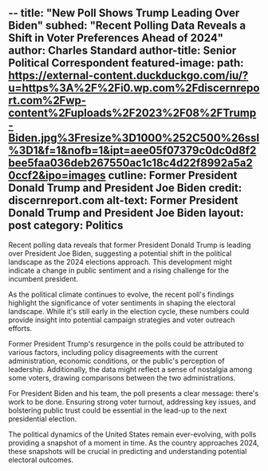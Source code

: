 --
title: "New Poll Shows Trump Leading Over Biden"
subhed: "Recent Polling Data Reveals a Shift in Voter Preferences Ahead of 2024"
author: Charles Standard
author-title: Senior Political Correspondent
featured-image: 
  path: https://external-content.duckduckgo.com/iu/?u=https%3A%2F%2Fi0.wp.com%2Fdiscernreport.com%2Fwp-content%2Fuploads%2F2023%2F08%2FTrump-Biden.jpg%3Fresize%3D1000%252C500%26ssl%3D1&f=1&nofb=1&ipt=aee05f07379c0dc0d8f2bee5faa036deb267550ac1c18c4d22f8992a5a20ccf2&ipo=images
  cutline: Former President Donald Trump and President Joe Biden
  credit: discernreport.com
  alt-text: Former President Donald Trump and President Joe Biden
layout: post
category: Politics
---

Recent polling data reveals that former President Donald Trump is leading over President Joe Biden, suggesting a potential shift in the political landscape as the 2024 elections approach. This development might indicate a change in public sentiment and a rising challenge for the incumbent president.

As the political climate continues to evolve, the recent poll's findings highlight the significance of voter sentiments in shaping the electoral landscape. While it's still early in the election cycle, these numbers could provide insight into potential campaign strategies and voter outreach efforts.

Former President Trump's resurgence in the polls could be attributed to various factors, including policy disagreements with the current administration, economic conditions, or the public's perception of leadership. Additionally, the data might reflect a sense of nostalgia among some voters, drawing comparisons between the two administrations.

For President Biden and his team, the poll presents a clear message: there's work to be done. Ensuring strong voter turnout, addressing key issues, and bolstering public trust could be essential in the lead-up to the next presidential election.

The political dynamics of the United States remain ever-evolving, with polls providing a snapshot of a moment in time. As the country approaches 2024, these snapshots will be crucial in predicting and understanding potential electoral outcomes.

